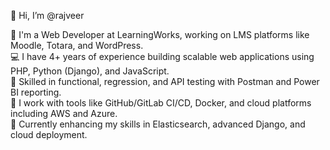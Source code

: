 👋 Hi, I’m @rajveer

💼 I'm a Web Developer at LearningWorks, working on LMS platforms like Moodle, Totara, and WordPress.  
💻 I have 4+ years of experience building scalable web applications using PHP, Python (Django), and JavaScript.  
🧪 Skilled in functional, regression, and API testing with Postman and Power BI reporting.  
🚀 I work with tools like GitHub/GitLab CI/CD, Docker, and cloud platforms including AWS and Azure.  
🌱 Currently enhancing my skills in Elasticsearch, advanced Django, and cloud deployment.

